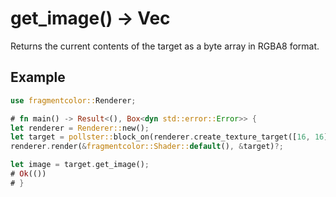 # get_image() -> Vec<u8>

Returns the current contents of the target as a byte array in RGBA8 format.

## Example

```rust
use fragmentcolor::Renderer;

# fn main() -> Result<(), Box<dyn std::error::Error>> {
let renderer = Renderer::new();
let target = pollster::block_on(renderer.create_texture_target([16, 16]))?;
renderer.render(&fragmentcolor::Shader::default(), &target)?;

let image = target.get_image();
# Ok(())
# }

